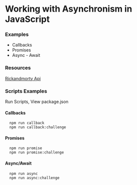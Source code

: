 # Working with Asynchronism in JavaScript

### Examples

- Callbacks
- Promises
- Async - Await

### Resources

[Rickandmorty Api](https://rickandmortyapi.com/)

### Scripts Examples

Run Scripts, View package.json

#### Callbacks

```
  npm run callback
  npm run callback:challenge
```

#### Promises

```
  npm run promise
  npm run promise:challenge
```

#### Async/Await

```
  npm run async
  npm run async:challenge
```
